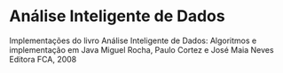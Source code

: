 # Análise Inteligente de Dados
Implementações do livro Análise Inteligente de Dados: Algoritmos e implementação em Java 
Miguel Rocha, Paulo Cortez e José Maia Neves
Editora FCA, 2008
